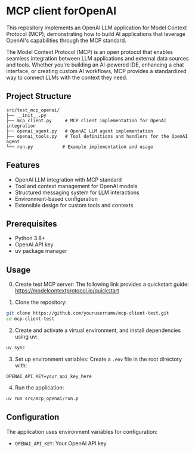 # MCP client forOpenAI

This repository implements an OpenAI LLM application for Model Context Protocol (MCP), demonstrating how to build AI applications that leverage OpenAI's capabilities through the MCP standard.

The Model Context Protocol (MCP) is an open protocol that enables seamless integration between LLM applications and external data sources and tools. Whether you're building an AI-powered IDE, enhancing a chat interface, or creating custom AI workflows, MCP provides a standardized way to connect LLMs with the context they need.

## Project Structure

```
src/test_mcp_openai/
├── __init__.py
├── mcp_client.py     # MCP client implementation for OpenAI integration
├── openai_agent.py   # OpenAI LLM agent implementation
├── openai_tools.py   # Tool definitions and handlers for the OpenAI agent
└── run.py           # Example implementation and usage
```

## Features

- OpenAI LLM integration with MCP standard
- Tool and context management for OpenAI models
- Structured messaging system for LLM interactions
- Environment-based configuration
- Extensible design for custom tools and contexts

## Prerequisites

- Python 3.8+
- OpenAI API key
- uv package manager

## Usage
0. Create test MCP server:
The following link provides a quickstart guide:
https://modelcontextprotocol.io/quickstart

1. Clone the repository:
```bash
git clone https://github.com/yourusername/mcp-client-test.git
cd mcp-client-test
```

2. Create and activate a virtual environment, and install dependencies using uv:
```bash
uv sync
```

3. Set up environment variables:
Create a `.env` file in the root directory with:
```
OPENAI_API_KEY=your_api_key_here
```

4. Run the application:
```bash
uv run src/mcp_openai/run.p
```

## Configuration

The application uses environment variables for configuration:
- `OPENAI_API_KEY`: Your OpenAI API key